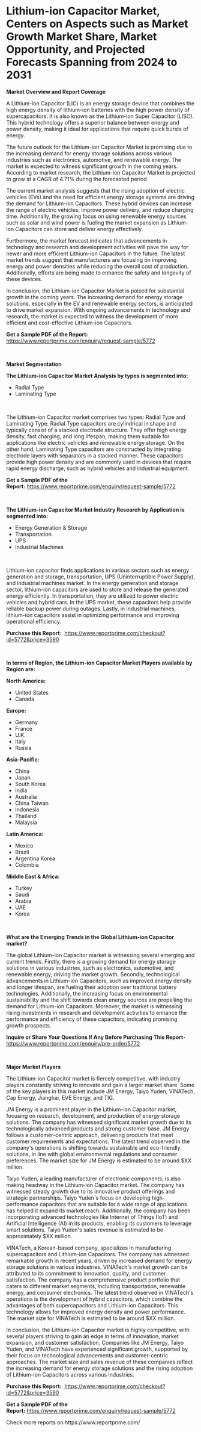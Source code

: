 <p><h1>Lithium-ion Capacitor Market, Centers on Aspects such as Market Growth Market Share, Market Opportunity, and Projected Forecasts Spanning from 2024 to 2031</h1></p><p><strong>Market Overview and Report Coverage</strong></p>
<p><p>A Lithium-ion Capacitor (LIC) is an energy storage device that combines the high energy density of lithium-ion batteries with the high power density of supercapacitors. It is also known as the Lithium-ion Super Capacitor (LISC). This hybrid technology offers a superior balance between energy and power density, making it ideal for applications that require quick bursts of energy.</p><p>The future outlook for the Lithium-ion Capacitor Market is promising due to the increasing demand for energy storage solutions across various industries such as electronics, automotive, and renewable energy. The market is expected to witness significant growth in the coming years. According to market research, the Lithium-ion Capacitor Market is projected to grow at a CAGR of 4.71% during the forecasted period.</p><p>The current market analysis suggests that the rising adoption of electric vehicles (EVs) and the need for efficient energy storage systems are driving the demand for Lithium-ion Capacitors. These hybrid devices can increase the range of electric vehicles, improve power delivery, and reduce charging time. Additionally, the growing focus on using renewable energy sources such as solar and wind power is fueling the market expansion as Lithium-ion Capacitors can store and deliver energy effectively.</p><p>Furthermore, the market forecast indicates that advancements in technology and research and development activities will pave the way for newer and more efficient Lithium-ion Capacitors in the future. The latest market trends suggest that manufacturers are focusing on improving energy and power densities while reducing the overall cost of production. Additionally, efforts are being made to enhance the safety and longevity of these devices.</p><p>In conclusion, the Lithium-ion Capacitor Market is poised for substantial growth in the coming years. The increasing demand for energy storage solutions, especially in the EV and renewable energy sectors, is anticipated to drive market expansion. With ongoing advancements in technology and research, the market is expected to witness the development of more efficient and cost-effective Lithium-ion Capacitors.</p></p>
<p><strong>Get a Sample PDF of the Report:</strong> <a href="https://www.reportprime.com/enquiry/request-sample/5772">https://www.reportprime.com/enquiry/request-sample/5772</a></p>
<p>&nbsp;</p>
<p><strong>Market Segmentation</strong></p>
<p><strong>The Lithium-ion Capacitor Market Analysis by types is segmented into:</strong></p>
<p><ul><li>Radial Type</li><li>Laminating Type</li></ul></p>
<p>&nbsp;</p>
<p><p>The Lithium-ion Capacitor market comprises two types: Radial Type and Laminating Type. Radial Type capacitors are cylindrical in shape and typically consist of a stacked electrode structure. They offer high energy density, fast charging, and long lifespan, making them suitable for applications like electric vehicles and renewable energy storage. On the other hand, Laminating Type capacitors are constructed by integrating electrode layers with separators in a stacked manner. These capacitors provide high power density and are commonly used in devices that require rapid energy discharge, such as hybrid vehicles and industrial equipment.</p></p>
<p><strong>Get a Sample PDF of the Report:</strong>&nbsp;<a href="https://www.reportprime.com/enquiry/request-sample/5772">https://www.reportprime.com/enquiry/request-sample/5772</a></p>
<p>&nbsp;</p>
<p><strong>The Lithium-ion Capacitor Market Industry Research by Application is segmented into:</strong></p>
<p><ul><li>Energy Generation & Storage</li><li>Transportation</li><li>UPS</li><li>Industrial Machines</li></ul></p>
<p>&nbsp;</p>
<p><p>Lithium-ion capacitor finds applications in various sectors such as energy generation and storage, transportation, UPS (Uninterruptible Power Supply), and industrial machines market. In the energy generation and storage sector, lithium-ion capacitors are used to store and release the generated energy efficiently. In transportation, they are utilized to power electric vehicles and hybrid cars. In the UPS market, these capacitors help provide reliable backup power during outages. Lastly, in industrial machines, lithium-ion capacitors assist in optimizing performance and improving operational efficiency.</p></p>
<p><strong>Purchase this Report:</strong>&nbsp; <a href="https://www.reportprime.com/checkout?id=5772&price=3590">https://www.reportprime.com/checkout?id=5772&price=3590</a></p>
<p>&nbsp;</p>
<p><strong>In terms of Region, the Lithium-ion Capacitor Market Players available by Region are:</strong></p>
<p>
    <p> <strong> North America: </strong>
        <ul>
            <li>United States</li>
            <li>Canada</li>
        </ul>
        </p> 
    <p> <strong> Europe: </strong>
        <ul>
            <li>Germany</li>
            <li>France</li>
            <li>U.K.</li>
            <li>Italy</li>
            <li>Russia</li>
        </ul>
        </p> 
    <p> <strong> Asia-Pacific: </strong>
        <ul>
            <li>China</li>
            <li>Japan</li>
            <li>South Korea</li>
            <li>India</li>
            <li>Australia</li>
            <li>China Taiwan</li>
            <li>Indonesia</li>
            <li>Thailand</li>
            <li>Malaysia</li>
        </ul>
        </p> 
    <p> <strong> Latin America: </strong>
        <ul>
            <li>Mexico</li>
            <li>Brazil</li>
            <li>Argentina Korea</li>
            <li>Colombia</li>
        </ul>
        </p> 
    <p> <strong> Middle East & Africa: </strong>
        <ul>
            <li>Turkey</li>
            <li>Saudi</li>
            <li>Arabia</li>
            <li>UAE</li>
            <li>Korea</li>
        </ul>
    </p>
    </p>
<p>&nbsp;</p>
<p><strong>What are the Emerging Trends in the Global Lithium-ion Capacitor market?</strong></p>
<p><p>The global Lithium-ion Capacitor market is witnessing several emerging and current trends. Firstly, there is a growing demand for energy storage solutions in various industries, such as electronics, automotive, and renewable energy, driving the market growth. Secondly, technological advancements in Lithium-ion Capacitors, such as improved energy density and longer lifespan, are fueling their adoption over traditional battery technologies. Additionally, the increasing focus on environmental sustainability and the shift towards clean energy sources are propelling the demand for Lithium-ion Capacitors. Moreover, the market is witnessing rising investments in research and development activities to enhance the performance and efficiency of these capacitors, indicating promising growth prospects.</p></p>
<p><strong>Inquire or Share Your Questions If Any Before Purchasing This Report</strong>- <a href="https://www.reportprime.com/enquiry/pre-order/5772">https://www.reportprime.com/enquiry/pre-order/5772</a></p>
<p>&nbsp;</p>
<p><strong>Major Market Players</strong></p>
<p><p>The Lithium-ion Capacitor market is fiercely competitive, with industry players constantly striving to innovate and gain a larger market share. Some of the key players in this market include JM Energy, Taiyo Yuden, VINATech, Cap Energy, Jianghai, EVE Energy, and TIG.</p><p>JM Energy is a prominent player in the Lithium-ion Capacitor market, focusing on research, development, and production of energy storage solutions. The company has witnessed significant market growth due to its technologically advanced products and strong customer base. JM Energy follows a customer-centric approach, delivering products that meet customer requirements and expectations. The latest trend observed in the company's operations is shifting towards sustainable and eco-friendly solutions, in line with global environmental regulations and consumer preferences. The market size for JM Energy is estimated to be around $XX million.</p><p>Taiyo Yuden, a leading manufacturer of electronic components, is also making headway in the Lithium-ion Capacitor market. The company has witnessed steady growth due to its innovative product offerings and strategic partnerships. Taiyo Yuden's focus on developing high-performance capacitors that are suitable for a wide range of applications has helped it expand its market reach. Additionally, the company has been incorporating advanced technologies like Internet of Things (IoT) and Artificial Intelligence (AI) in its products, enabling its customers to leverage smart solutions. Taiyo Yuden's sales revenue is estimated to be approximately $XX million.</p><p>VINATech, a Korean-based company, specializes in manufacturing supercapacitors and Lithium-ion Capacitors. The company has witnessed remarkable growth in recent years, driven by increased demand for energy storage solutions in various industries. VINATech's market growth can be attributed to its commitment to innovation, quality, and customer satisfaction. The company has a comprehensive product portfolio that caters to different market segments, including transportation, renewable energy, and consumer electronics. The latest trend observed in VINATech's operations is the development of hybrid capacitors, which combine the advantages of both supercapacitors and Lithium-ion Capacitors. This technology allows for improved energy density and power performance. The market size for VINATech is estimated to be around $XX million.</p><p>In conclusion, the Lithium-ion Capacitor market is highly competitive, with several players striving to gain an edge in terms of innovation, market expansion, and customer satisfaction. Companies like JM Energy, Taiyo Yuden, and VINATech have experienced significant growth, supported by their focus on technological advancements and customer-centric approaches. The market size and sales revenue of these companies reflect the increasing demand for energy storage solutions and the rising adoption of Lithium-ion Capacitors across various industries.</p></p>
<p><strong>Purchase this Report:</strong>&nbsp;&nbsp;<a href="https://www.reportprime.com/checkout?id=5772&price=3590">https://www.reportprime.com/checkout?id=5772&price=3590</a></p>
<p></p>
<p><strong>Get a Sample PDF of the Report:</strong>&nbsp;<a href="https://www.reportprime.com/enquiry/request-sample/5772">https://www.reportprime.com/enquiry/request-sample/5772</a></p>
<p>Check more reports on https://www.reportprime.com/</p>